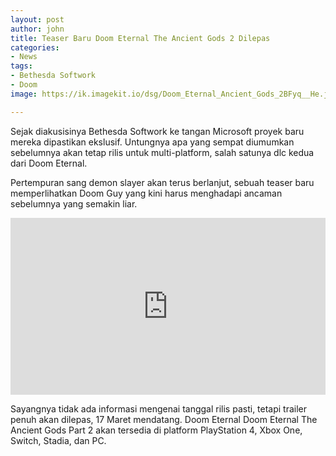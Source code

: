 ```yaml
---
layout: post
author: john
title: Teaser Baru Doom Eternal The Ancient Gods 2 Dilepas
categories:
- News
tags:
- Bethesda Softwork
- Doom
image: https://ik.imagekit.io/dsg/Doom_Eternal_Ancient_Gods_2BFyq__He.jpg

---
```

Sejak diakusisinya Bethesda Softwork ke tangan Microsoft proyek baru mereka dipastikan ekslusif. Untungnya apa yang sempat diumumkan sebelumnya akan tetap rilis untuk multi-platform, salah satunya dlc kedua dari Doom Eternal.

Pertempuran sang demon slayer akan terus berlanjut, sebuah teaser baru memperlihatkan Doom Guy yang kini harus menghadapi ancaman sebelumnya yang semakin liar.

<style>.embed-container { position: relative; padding-bottom: 56.25%; height: 0; overflow: hidden; max-width: 100%; } .embed-container iframe, .embed-container object, .embed-container embed { position: absolute; top: 0; left: 0; width: 100%; height: 100%; }</style><div class='embed-container'><iframe src='https://www.youtube.com/embed//i_lYq6VQ48s' frameborder='0' allowfullscreen></iframe></div>

Sayangnya tidak ada informasi mengenai tanggal rilis pasti, tetapi trailer penuh akan dilepas, 17 Maret mendatang. Doom Eternal Doom Eternal The Ancient Gods Part 2 akan tersedia di platform PlayStation 4, Xbox One, Switch, Stadia, dan PC.